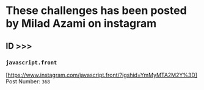# These challenges has been posted by Milad Azami on instagram

## ID >>>
### `javascript.front`
[https://www.instagram.com/javascript.front/?igshid=YmMyMTA2M2Y%3D]
Post Number: `368`